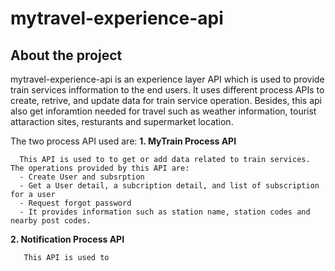 # mytravel-experience-api

## About the project

mytravel-experience-api is an experience layer API which is used to provide train services infformation to the end users. 
It uses different process APIs to create, retrive, and update data for train service operation. Besides, this api also get 
inforamtion needed for travel such as weather information, tourist attaraction sites, resturants and supermarket location.

The two process API used are:
 **1. MyTrain Process API**
      
      This API is used to to get or add data related to train services. The operations provided by this API are:
      - Create User and subsrption 
      - Get a User detail, a subcription detail, and list of subscription for a user
      - Request forgot password
      - It provides information such as station name, station codes and nearby post codes. 
 
 **2.  Notification Process API**
      
       This API is used to 
